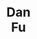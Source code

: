 ---
layout: page
title: <b>Dan</b> <br> Fu
description: UCSD, Together AI
img: assets/img/dan.jpeg
redirect: https://www.danfu.org
importance: 1
category: organizer
---